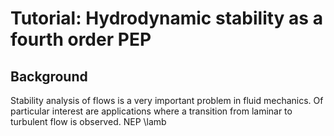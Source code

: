 # Tutorial: Hydrodynamic stability as a fourth order PEP

## Background
Stability analysis of flows is a very important problem in fluid mechanics. Of particular interest are applications where a transition from laminar to turbulent flow is observed.
NEP
\lamb